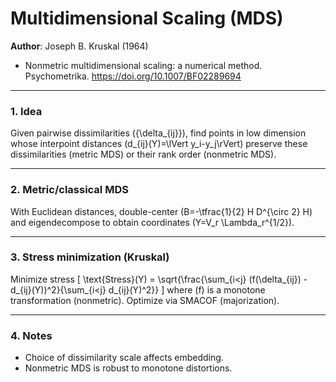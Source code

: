 # Multidimensional Scaling (MDS)

**Author**: Joseph B. Kruskal (1964)
- Nonmetric multidimensional scaling: a numerical method. Psychometrika. https://doi.org/10.1007/BF02289694

---

### 1. Idea
Given pairwise dissimilarities \(\{\delta_{ij}\}\), find points in low dimension whose interpoint distances \(d_{ij}(Y)=\lVert y_i-y_j\rVert\) preserve these dissimilarities (metric MDS) or their rank order (nonmetric MDS).

---

### 2. Metric/classical MDS
With Euclidean distances, double-center \(B=-\tfrac{1}{2} H D^{\circ 2} H\) and eigendecompose to obtain coordinates \(Y=V_r \Lambda_r^{1/2}\).

---

### 3. Stress minimization (Kruskal)
Minimize stress
\[
\text{Stress}(Y) = \sqrt{\frac{\sum_{i<j} (f(\delta_{ij}) - d_{ij}(Y))^2}{\sum_{i<j} d_{ij}(Y)^2}}
\]
where \(f\) is a monotone transformation (nonmetric). Optimize via SMACOF (majorization).

---

### 4. Notes
- Choice of dissimilarity scale affects embedding.
- Nonmetric MDS is robust to monotone distortions.
